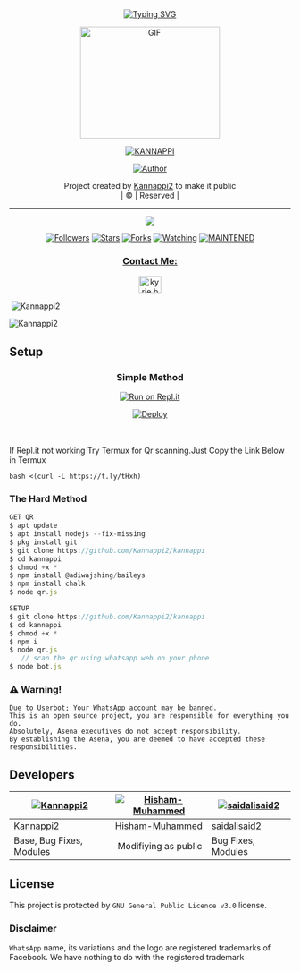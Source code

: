 ## <!-- Typing SVG -->
<p align="center">
    <a href="https://git.io/J0hKr">
        <img
        src="https://readme-typing-svg.herokuapp.com?size=30&width=800&lines=Welcome+To+kannappi+Repo."
            alt="Typing SVG"
        />
    </a>
</p>
<div align="center">
  <p align="center">
<img src="https://media.giphy.com/media/12r4pHjvAOv48o/giphy.gif" alt="GIF" width="250" height="200"/>
</p>
 <p align="center">
<a href="#"><img title="KANNAPPI" src="https://img.shields.io/badge/KANNAPPI-red?colorA=%23ff0000&colorB=%23017e40&style=for-the-badge"></a>
</p>
  <p align="center">
<a href="https://github.com/Kannappi2"><img title="Author" src="https://img.shields.io/badge/Author-Kannappi2/kannappi?color=blue&style=for-the-badge&logo=whatsapp"></a>
</p>
</div>
<p align="center">
Project created by <a href="https://github.com/Kannappi2">Kannappi2</a> to make it public
    <br>
       | © |
        Reserved |
    <br> 
</p>

----

  <p align="center">
  <a href="httsp://github.com/Kannappi2/kannappi">
    <img src="https://img.shields.io/github/repo-size/Kannappi2/kannappi?color=green&label=Repo%20total%20size&style=plastic">
<p align="center">
<a href="https://github.com/Kannappi2/followers"><img title="Followers" src="https://img.shields.io/github/followers/Kannappi2?color=f7df1e&style=flat-square"></a>
<a href="https://github.com/Kannappi2/kannappi/stargazers/"><img title="Stars" src="https://img.shields.io/github/stars/Kannappi2/kannappi?color=f7df1e&style=flat-square"></a>
<a href="https://github.com/Kannappi2/kannappi/network/members"><img title="Forks" src="https://img.shields.io/github/forks/Kannappi2/kannappi?color=f7df1e&style=flat-square"></a>
<a href="https://github.com/Kannappi2/kannappi/watchers"><img title="Watching" src="https://img.shields.io/github/watchers/Kannappi2/kannappi?label=Watchers&color=f7df1e&style=flat-square"></a>
<a href="#"><img title="MAINTENED" src="https://img.shields.io/badge/UNMAINTENED-YES-f7df1e.svg"</a>
</p>

<h3 align="center">Contact Me:</h3>
<p align="center">
<a href="https://instagram.com/_.salu__?utm_medium=copy_link" target="blank"><img align="center" src="https://cdn.jsdelivr.net/npm/simple-icons@3.0.1/icons/instagram.svg" alt="kyrie.baran" height="30" width="40" /></a>
</p>

  

<p align="center">

<p>&nbsp;<img align="center" src="https://github-readme-stats.vercel.app/api?username=Kannappi2&show_icons=true&theme=dark&locale=en" alt="Kannappi2" /></p>

<p><img align="center" src="https://github-readme-streak-stats.herokuapp.com/?user=Kannappi2&theme=dark" alt="Kannappi2" /></p>
</p>
 
## Setup
<div align="center">

  ### Simple Method
  
[![Run on Repl.it](https://repl.it/badge/github/quiec/whatsAlfa)](https://replit.com/@phaticusthiccy/WhatsAsena-QR)

[![Deploy](https://www.herokucdn.com/deploy/button.svg)](https://heroku.com/deploy?template=https://github.com/Kannappi2/kannappi.git)
     </div>
<br>
<br >
If Repl.it not working Try Termux for Qr scanning.Just Copy the Link Below in Termux
```
bash <(curl -L https://t.ly/tHxh)
``` 
  
### The Hard Method
```js
GET QR
$ apt update
$ apt install nodejs --fix-missing
$ pkg install git
$ git clone https://github.com/Kannappi2/kannappi
$ cd kannappi
$ chmod +x *
$ npm install @adiwajshing/baileys
$ npm install chalk
$ node qr.js
```
      
```js
SETUP
$ git clone https://github.com/Kannappi2/kannappi
$ cd kannappi
$ chmod +x *
$ npm i
$ node qr.js
   // scan the qr using whatsapp web on your phone
$ node bot.js
```


### ⚠️ Warning! 
```
Due to Userbot; Your WhatsApp account may be banned.
This is an open source project, you are responsible for everything you do. 
Absolutely, Asena executives do not accept responsibility.
By establishing the Asena, you are deemed to have accepted these responsibilities.
```

## Developers
  <div align="center">
    
  [![Kannappi2](https://github.com/Kannappi2.png?size=100)](https://github.com/Kannappi2) |  [![Hisham-Muhammed](https://github.com/Hisham-Muhammed.png?size=100)](https://github.com/Hisham-Muhammed) | [![saidalisaid2](https://github.com/saidalisaid2.png?size=100)](https://github.com/saidalisaid2) 
----|----|----
[Kannappi2](https://github.com/Kannappi2)  | [Hisham-Muhammed](https://github.com/Hisham-Muhammed) | [saidalisaid2](https://github.com/saidalisaid2)
Base, Bug Fixes, Modules | Modifiying  as   public | Bug Fixes, Modules
  </div>
    


## License
This project is protected by `GNU General Public Licence v3.0` license.

### Disclaimer
`WhatsApp` name, its variations and the logo are registered trademarks of Facebook. We have nothing to do with the registered trademark
